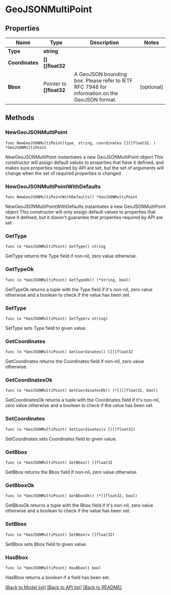 # GeoJSONMultiPoint

## Properties

Name | Type | Description | Notes
------------ | ------------- | ------------- | -------------
**Type** | **string** |  | 
**Coordinates** | **[][]float32** |  | 
**Bbox** | Pointer to **[]float32** | A GeoJSON bounding box. Please refer to IETF RFC 7946 for information on the GeoJSON format. | [optional] 

## Methods

### NewGeoJSONMultiPoint

`func NewGeoJSONMultiPoint(type_ string, coordinates [][]float32, ) *GeoJSONMultiPoint`

NewGeoJSONMultiPoint instantiates a new GeoJSONMultiPoint object
This constructor will assign default values to properties that have it defined,
and makes sure properties required by API are set, but the set of arguments
will change when the set of required properties is changed

### NewGeoJSONMultiPointWithDefaults

`func NewGeoJSONMultiPointWithDefaults() *GeoJSONMultiPoint`

NewGeoJSONMultiPointWithDefaults instantiates a new GeoJSONMultiPoint object
This constructor will only assign default values to properties that have it defined,
but it doesn't guarantee that properties required by API are set

### GetType

`func (o *GeoJSONMultiPoint) GetType() string`

GetType returns the Type field if non-nil, zero value otherwise.

### GetTypeOk

`func (o *GeoJSONMultiPoint) GetTypeOk() (*string, bool)`

GetTypeOk returns a tuple with the Type field if it's non-nil, zero value otherwise
and a boolean to check if the value has been set.

### SetType

`func (o *GeoJSONMultiPoint) SetType(v string)`

SetType sets Type field to given value.


### GetCoordinates

`func (o *GeoJSONMultiPoint) GetCoordinates() [][]float32`

GetCoordinates returns the Coordinates field if non-nil, zero value otherwise.

### GetCoordinatesOk

`func (o *GeoJSONMultiPoint) GetCoordinatesOk() (*[][]float32, bool)`

GetCoordinatesOk returns a tuple with the Coordinates field if it's non-nil, zero value otherwise
and a boolean to check if the value has been set.

### SetCoordinates

`func (o *GeoJSONMultiPoint) SetCoordinates(v [][]float32)`

SetCoordinates sets Coordinates field to given value.


### GetBbox

`func (o *GeoJSONMultiPoint) GetBbox() []float32`

GetBbox returns the Bbox field if non-nil, zero value otherwise.

### GetBboxOk

`func (o *GeoJSONMultiPoint) GetBboxOk() (*[]float32, bool)`

GetBboxOk returns a tuple with the Bbox field if it's non-nil, zero value otherwise
and a boolean to check if the value has been set.

### SetBbox

`func (o *GeoJSONMultiPoint) SetBbox(v []float32)`

SetBbox sets Bbox field to given value.

### HasBbox

`func (o *GeoJSONMultiPoint) HasBbox() bool`

HasBbox returns a boolean if a field has been set.


[[Back to Model list]](../README.md#documentation-for-models) [[Back to API list]](../README.md#documentation-for-api-endpoints) [[Back to README]](../README.md)


